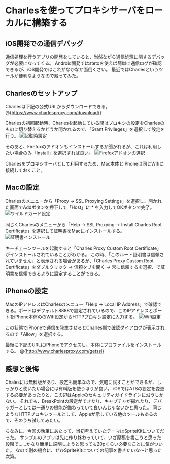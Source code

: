 # Charlesを使ってプロキシサーバをローカルに構築する

## iOS開発での通信デバッグ
通信処理を行うアプリの開発をしていると、当然ながら通信処理に関するデバッグが必要になってくる。
Android開発ではstetoを使えば簡単に通信ログが確認できるが、iOS開発ではこれがなかなか面倒くさい。
最近ではCharlesというツールが便利なようなので触ってみた。

## Charlesのセットアップ
Charlesは下記の公式URLからダウンロードできる。
@<href>{https://www.charlesproxy.com/download/}

Charlesの初回起動時、Charlesを起動している間はプロキシの設定をCharlesのものに切り替えるかどうか聞かれるので、「Grant Privileges」を選択して設定を行う。
![起動時設定](images/chales01.png)



そのあと、Firefoxのアドオンもインストールするか聞かれるが、これは利用したい場合のみ「Install」を選択すれば良い。
![Firefoxアドオンの選択](images/chales02.png)

Charlesをプロキシサーバとして利用するため、Mac本体とiPhoneは同じWifiに接続しておくこと。

## Macの設定
Charlesのメニューから「Proxy -> SSL Proxying Settings」を選択し、開かれた画面でAddボタンを押下して「Host」に * を入力してOKボタンで完了。
![ワイルドカード設定](images/chales04.png)

同じくCharlesのメニューから「Help -> SSL Proxying -> Install Charles Root Certificate」を選択して証明書をMacにインストールする。
![証明書インストール](images/chales03.png)

キーチェーンツールを起動すると「Charles Proxy Custom Root Certificate」がインストールされていることがわかる。
この時、「このルート証明書は信頼されていません」と表示される場合があるが、「Charles Proxy Custom Root Certificate」をダブルクリック -> 信頼タブを開く -> 常に信頼するを選択、で証明書を信頼できるように設定することができる。

## iPhoneの設定
MacのIPアドレスはCharlesのメニュー「Help -> Local IP Address」で確認できる。ポートはデフォルト8888で設定されているので、このIPアドレスとポートをiPhone本体ののWifi設定からHTTPプロキシ設定に入力する。
![Wifi設定](images/chales05.png)

この状態でiPhoneで通信を発生させるとCharles側で確認ダイアログが表示されるので「Allow」を選択する。

最後に下記のURLにiPhoneでアクセスし、本体にプロファイルをインストールする。
@<href>{http://www.charlesproxy.com/getssl}

## 感想と後悔
Chalesには無料版があり、設定も簡単なので、気軽に試すことができるが、しっかりと使いたい場合には有料版を使うほうが良い。
iOSではATSの設定を変更する必要があったりと、この辺はAppleのセキュリティガイドラインに沿うしかない。
それでも、BreakPointの設定ができたり、キャプチャが撮れたり、デバッガーとしては一通りの機能が備わっていて良いんじゃないかと思った。
同じようなHTTPプロキシツールとして、Appleが示している他のツールもあるので、そのうち試してみたい。

ちなみに、今回の執筆にあたって、当初考えていたテーマはSpriteKitについてだった。
サンプルのアプリは先に作り終わっていて、いざ原稿を書こうと思った段階で……かなり簡単に説明しようと思っても20pくらい必要なことに気がついた。
なので別の機会に、ぜひSpriteKitについての記事を書きたいな〜と思った次第。
